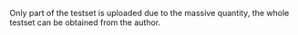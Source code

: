 Only part of the testset is uploaded due to the massive quantity, the whole testset can be obtained from the author.  

